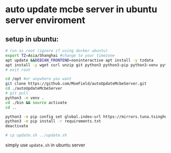 # auto update mcbe server in ubuntu server enviroment

## setup in ubuntu:
```bash
# run as root (ignore if using docker ubuntu)
export TZ=Asia/Shanghai #change to your timezone
apt update &&DEBIAN_FRONTEND=noninteractive apt install -y tzdata
apt install -y wget curl unzip git python3 python3-pip python3-venv python-is-python3
# exit root

cd /opt #or anywhere you want
git clone https://github.com/MoeField/autoUpdateMcbeServer.git
cd ./autoUpdateMcbeServer
# git pull
python3 -m venv .
cd ./bin && source activate
cd ..

python3 -m pip config set global.index-url https://mirrors.tuna.tsinghua.edu.cn/pypi/web/simple #for PRC users only, Tsinghua University pip source
python3 -m pip install -r requirements.txt
deactivate

# cp update.sh ../update.sh
```
simply use `update.sh` in ubuntu server
